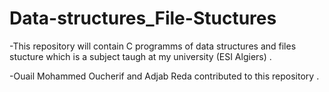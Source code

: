 # Data-structures_File-Stuctures
-This repository will contain C programms of data structures and files stucture which is a subject taugh at my university (ESI Algiers) .

-Ouail Mohammed Oucherif and Adjab Reda contributed to this repository .
